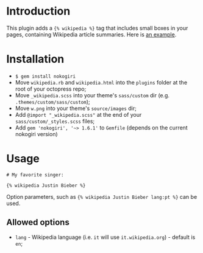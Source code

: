 # Introduction

This plugin adds a `{% wikipedia %}` tag that includes small boxes in your pages, containing Wikipedia article summaries. Here is [an example](http://pferreir.github.com/2012/06/19/medieval-mysteries/).

# Installation

 * `$ gem install nokogiri`
 * Move `wikipedia.rb` and `wikipedia.html` into the `plugins` folder at the root of your octopress repo;
 * Move `_wikipedia.scss` into your theme's `sass/custom` dir (e.g. `.themes/custom/sass/custom`);
 * Move `w.png` into your theme's `source/images` dir;
 * Add `@import "_wikipedia.scss"` at the end of your `sass/custom/_styles.scss` files;
 * Add `gem 'nokogiri', '~> 1.6.1'` to `Gemfile` (depends on the current nokogiri version)

# Usage

    # My favorite singer:

    {% wikipedia Justin Bieber %}

Option parameters, such as `{% wikipedia Justin Bieber lang:pt %}` can be used.

## Allowed options

 * `lang` - Wikipedia language (i.e. `it` will use `it.wikipedia.org`) - default is `en`;
